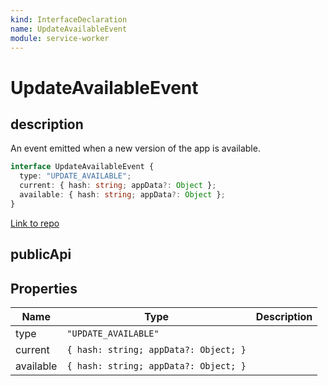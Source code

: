 ```yaml
---
kind: InterfaceDeclaration
name: UpdateAvailableEvent
module: service-worker
---
```


# UpdateAvailableEvent

## description

An event emitted when a new version of the app is available.

```ts
interface UpdateAvailableEvent {
  type: "UPDATE_AVAILABLE";
  current: { hash: string; appData?: Object };
  available: { hash: string; appData?: Object };
}
```

[Link to repo](https://github.com/timdeschryver/angular/blob/master/packages/service-worker/src/low_level.ts#L19-L23)

## publicApi

## Properties

| Name      | Type                                  | Description |
| --------- | ------------------------------------- | ----------- |
| type      | `"UPDATE_AVAILABLE"`                  |             |
| current   | `{ hash: string; appData?: Object; }` |             |
| available | `{ hash: string; appData?: Object; }` |             |
